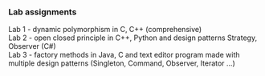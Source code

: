 ### Lab assignments<br/>
Lab 1 - dynamic polymorphism in C, C++ (comprehensive)  <br/>
Lab 2 - open closed principle in C++, Python and design patterns Strategy, Observer (C#)<br/>
Lab 3 - factory methods in Java, C and text editor program made with multiple design patterns (Singleton, Command, Observer, Iterator ...)<br/>

